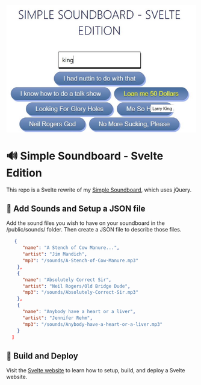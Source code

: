 ![Svelte Simple Soundboard](svelte-soundboard.jpg?raw=true)

# 🔊 Simple Soundboard - Svelte Edition

This repo is a Svelte rewrite of my [Simple Soundboard](https://github.com/digitalcolony/Simple-Soundboard), which uses jQuery.

## 🎼 Add Sounds and Setup a JSON file

Add the sound files you wish to have on your soundboard in the /public/sounds/ folder. Then create a JSON file to describe those files.

```json
   {
      "name": "A Stench of Cow Manure...",
      "artist": "Jim Mandich",
      "mp3": "/sounds/A-Stench-of-Cow-Manure.mp3"
    },
    {
      "name": "Absolutely Correct Sir",
      "artist": "Neil Rogers/Old Bridge Dude",
      "mp3": "/sounds/Absolutely-Correct-Sir.mp3"
    },
    {
      "name": "Anybody have a heart or a liver",
      "artist": "Jennifer Rehm",
      "mp3": "/sounds/Anybody-have-a-heart-or-a-liver.mp3"
    }
  ]
```

## 🔨 Build and Deploy

Visit the [Svelte website](https://svelte.dev/) to learn how to setup, build, and deploy a Svelte website.
